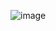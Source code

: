 ![image](https://github.com/OAOblat/homework_3.1_Docker/assets/131019183/55b89c54-5357-4f27-9c45-4bfe0bcad7ac)

